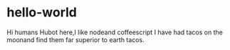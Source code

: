# hello-world
Hi humans
Hubot here,I like nodeand coffeescript
I have had tacos on the moonand find them far superior to earth tacos.
